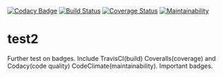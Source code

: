 [![Codacy Badge](https://api.codacy.com/project/badge/Grade/cdc01e3837c948ddb9bf66577cfa19c1)](https://app.codacy.com/app/engpetermwangi/test2?utm_source=github.com&utm_medium=referral&utm_content=engpetermwangi/test2&utm_campaign=Badge_Grade_Dashboard)
[![Build Status](https://travis-ci.org/engpetermwangi/test2.svg?branch=master)](https://travis-ci.org/engpetermwangi/test2) [![Coverage Status](https://coveralls.io/repos/github/engpetermwangi/test2/badge.svg?branch=master)](https://coveralls.io/github/engpetermwangi/test2?branch=master) [![Maintainability](https://api.codeclimate.com/v1/badges/7220918bf814a340ba55/maintainability)](https://codeclimate.com/github/engpetermwangi/test2/maintainability)
# test2
Further test on badges. Include TravisCI(build) Coveralls(coverage) and Codacy(code quality) CodeClimate(maintainability).
Important badges.
